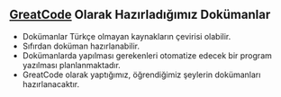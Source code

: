## [GreatCode](http://greatcode.co/) Olarak Hazırladığımız Dokümanlar

* Dokümanlar Türkçe olmayan kaynakların çevirisi olabilir.
* Sıfırdan doküman hazırlanabilir.
* Dokümanlarda yapılması gerekenleri otomatize edecek bir program yazılması planlanmaktadır.
* GreatCode olarak yaptığımız, öğrendiğimiz şeylerin dokümanları hazırlanacaktır.
